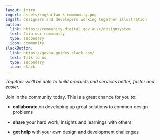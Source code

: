 ```yaml
---
layout: intro
imgurl: assets/img/artwork-community.png
imgalt: designers and developers working together illustration
button:
  link: https://community.digital.gov.au/c/designsystem
  text: Join our community
  type: secondary
  icon: community
slackButton:
  link: https://govau-guides.slack.com/
  text: Talk to us
  type: secondary
  icon: slack
---
```


*Together we‘ll be able to build products and services better, faster and easier.*

Join in the community today. This is a great chance for you to:

- **collaborate** on developing up great solutions to common design problems

- **share** your hard work, insights and learnings with others

- **get help** with your own design and development challenges
